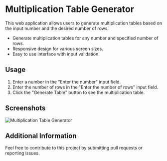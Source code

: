 # Multiplication Table Generator
This web application allows users to generate multiplication tables based on the input number and the desired number of rows.
- Generate multiplication tables for any number and specified number of rows.
- Responsive design for various screen sizes.
- Easy to use interface with input validation.
  
## Usage

1. Enter a number in the "Enter the number" input field.
2. Enter the number of rows in the "Enter the number of rows" input field.
3. Click the "Generate Table" button to see the multiplication table.

## Screenshots

![Multiplication Table Generator](path/to/screenshot.png)

## Additional Information

Feel free to contribute to this project by submitting pull requests or reporting issues.
